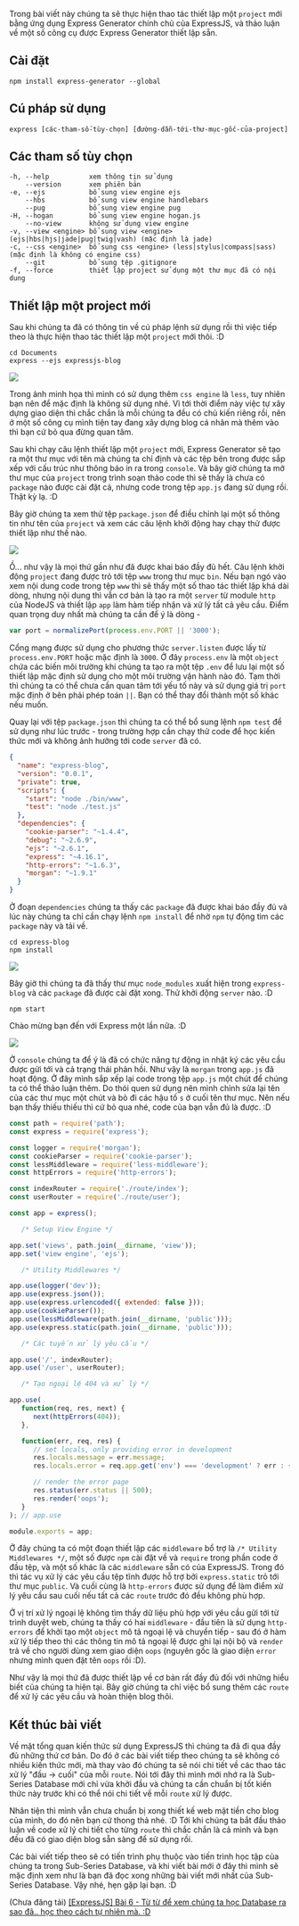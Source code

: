 Trong bài viết này chúng ta sẽ thực hiện thao tác thiết lập một `project` mới bằng ứng dụng Express Generator chính chủ của ExpressJS, và thảo luận về một số công cụ được Express Generator thiết lập sẵn.

## Cài đặt

```CMD-Terminal.io
npm install express-generator --global
```

## Cú pháp sử dụng

```CMD-Terminal.io
express [các-tham-số-tùy-chọn] [đường-dẫn-tới-thư-mục-gốc-của-project]
```

## Các tham số tùy chọn

```CMD-Terminal.io
-h, --help          xem thông tin sử dụng
    --version       xem phiên bản
-e, --ejs           bổ sung view engine ejs
    --hbs           bổ sung view engine handlebars
    --pug           bổ sung view engine pug
-H, --hogan         bổ sung view engine hogan.js
    --no-view       không sử dụng view engine
-v, --view <engine> bổ sung view <engine> (ejs|hbs|hjs|jade|pug|twig|vash) (mặc định là jade)
-c, --css <engine>  bổ sung css <engine> (less|stylus|compass|sass) (mặc định là không có engine css)
    --git           bổ sung tệp .gitignore
-f, --force         thiết lập project sử dụng một thư mục đã có nội dung
```

## Thiết lập một project mới

Sau khi chúng ta đã có thông tin về cú pháp lệnh sử dụng rồi thì việc tiếp theo là thực hiện thao tác thiết lập một `project` mới thôi. :D

```CMD-Terminal.io
cd Documents
express --ejs expressjs-blog
```

![](https://images.viblo.asia/8e5a4876-b1d0-4a09-a612-6df76052165a.png)

Trong ảnh minh họa thì mình có sử dụng thêm `css engine` là `less`, tuy nhiên bạn nên để mặc định là không sử dụng nhé. Vì tới thời điểm này việc tự xây dựng giao diện thì chắc chắn là mỗi chúng ta đều có chủ kiến riêng rồi, nên ở một số công cụ mình tiện tay đang xây dựng blog cá nhân mà thêm vào thì bạn cứ bỏ qua đừng quan tâm.

Sau khi chạy câu lệnh thiết lập một `project` mới, Express Generator sẽ tạo ra một thư mục với tên mà chúng ta chỉ định và các tệp bên trong được sắp xếp với cấu trúc như thông báo in ra trong `console`. Và bây giờ chúng ta mở thư mục của `project` trong trình soạn thảo code thì sẽ thấy là chưa có `package` nào được cài đặt cả, nhưng code trong tệp `app.js` đang sử dụng rồi. Thật kỳ lạ. :D

Bây giờ chúng ta xem thử tệp `package.json` để điều chỉnh lại một số thông tin như tên của `project` và xem các câu lệnh khởi động hay chạy thử được thiết lập như thế nào.

![](https://images.viblo.asia/186be525-22ce-4f51-a74c-72b488611ae4.png)

Ồ... như vậy là mọi thứ gần như đã được khai báo đầy đủ hết. Câu lệnh khởi động `project` đang được trỏ tới tệp `www` trong thư mục `bin`. Nếu bạn ngó vào xem nội dung code trong tệp `www` thì sẽ thấy một số thao tác thiết lập khá dài dòng, nhưng nội dung thì vẫn cơ bản là tạo ra một `server` từ module `http` của NodeJS và thiết lập `app` làm hàm tiếp nhận và xử lý tất cả yêu cầu. Điểm quan trọng duy nhất mà chúng ta cần để ý là dòng -

```bin/www.js
var port = normalizePort(process.env.PORT || '3000');
```

Cổng mạng được sử dụng cho phương thức `server.listen` được lấy từ `process.env.PORT` hoặc mặc định là `3000`. Ở đây `process.env` là một `object` chứa các biến môi trường khi chúng ta tạo ra một tệp `.env` để lưu lại một số thiết lập mặc định sử dụng cho một môi trường vận hành nào đó. Tạm thời thì chúng ta có thể chưa cần quan tâm tới yếu tố này và sử dụng giá trị `port` mặc định ở bên phải phép toán `||`. Bạn có thể thay đổi thành một số khác nếu muốn.

Quay lại với tệp `package.json` thì chúng ta có thể bổ sung lệnh `npm test` để sử dụng như lúc trước - trong trường hợp cần chạy thử code để học kiến thức mới và không ảnh hưởng tới code `server` đã có.

```package.json
{
  "name": "express-blog",
  "version": "0.0.1",
  "private": true,
  "scripts": {
    "start": "node ./bin/www",
    "test": "node ./test.js"
  },
  "dependencies": {
    "cookie-parser": "~1.4.4",
    "debug": "~2.6.9",
    "ejs": "~2.6.1",
    "express": "~4.16.1",
    "http-errors": "~1.6.3",
    "morgan": "~1.9.1"
  }
}
```

Ở đoạn `dependencies` chúng ta thấy các `package` đã được khai báo đầy đủ và lúc này chúng ta chỉ cần chạy lệnh `npm install` để nhờ `npm` tự động tìm các `package` này và tải về.

```CMD-Terminal.io
cd express-blog
npm install
```

![](https://images.viblo.asia/1b363fd3-bf65-4758-8679-d78be0dc928b.png)

Bây giờ thì chúng ta đã thấy thư mục `node_modules` xuất hiện trong `express-blog` và các `package` đã được cài đặt xong. Thử khởi động `server` nào. :D

```CMD-Terminal.io
npm start
```

Chào mừng bạn đến với Express một lần nữa. :D

![](https://images.viblo.asia/a2a8c9ea-1bdd-4ffe-a41f-6a9c0dd8a55e.png)

Ở `console` chúng ta để ý là đã có chức năng tự động in nhật ký các yêu cầu được gửi tới và cả trạng thái phản hồi. Như vậy là `morgan` trong `app.js` đã hoạt động. Ở đây mình sắp xếp lại code trong tệp `app.js` một chút để chúng ta có thể thảo luận thêm. Do thói quen sử dụng nên mình chỉnh sửa lại tên của các thư mục một chút và bỏ đi các hậu tố `s` ở cuối tên thư mục. Nên nếu bạn thấy thiếu thiếu thì cứ bỏ qua nhé, code của bạn vẫn đủ là được. :D

```app.js
const path = require('path');
const express = require('express');

const logger = require('morgan');
const cookieParser = require('cookie-parser');
const lessMiddleware = require('less-middleware');
const httpErrors = require('http-errors');

const indexRouter = require('./route/index');
const userRouter = require('./route/user');

const app = express();

   /* Setup View Engine */

app.set('views', path.join(__dirname, 'view'));
app.set('view engine', 'ejs');

   /* Utility Middlewares */

app.use(logger('dev'));
app.use(express.json());
app.use(express.urlencoded({ extended: false }));
app.use(cookieParser());
app.use(lessMiddleware(path.join(__dirname, 'public')));
app.use(express.static(path.join(__dirname, 'public')));

   /* Các tuyến xử lý yêu cầu */

app.use('/', indexRouter);
app.use('/user', userRouter);

   /* Tạo ngoại lệ 404 và xử lý */

app.use(
   function(req, res, next) {
      next(httpErrors(404));
   },

   function(err, req, res) {
      // set locals, only providing error in development
      res.locals.message = err.message;
      res.locals.error = req.app.get('env') === 'development' ? err : {};

      // render the error page
      res.status(err.status || 500);
      res.render('oops');
   }
); // app.use

module.exports = app;
```

Ở đây chúng ta có một đoạn thiết lập các `middleware` bổ trợ là `/* Utility Middlewares */`, một số được `npm` cài đặt về và `require` trong phần code ở đầu tệp, và một số khác là các `middleware` sẵn có của ExpressJS. Trong đó thì tác vụ xử lý các yêu cầu tệp tĩnh được hỗ trợ bởi `express.static` trỏ tới thư mục `public`. Và cuối cùng là `http-errors` được sử dụng để làm điểm xử lý yêu cầu sau cuối nếu tất cả các `route` trước đó đều không phù hợp.

Ở vị trí xử lý ngoại lệ không tìm thấy dữ liệu phù hợp với yêu cầu gửi tới từ trình duyệt web, chúng ta thấy có hai `middleware` - đầu tiên là sử dụng `http-errors` để khởi tạo một `object` mô tả ngoại lệ và chuyển tiếp - sau đó ở hàm xử lý tiếp theo thì các thông tin mô tả ngoại lệ được ghi lại nội bộ và `render` trả về cho người dùng xem giao diện `oops` (nguyên gốc là giao diện `error` nhưng mình quen đặt tên `oops` rồi :D).

Như vậy là mọi thứ đã được thiết lập về cơ bản rất đầy đủ đối với những hiểu biết của chúng ta hiện tại. Bây giờ chúng ta chỉ việc bổ sung thêm các `route` để xử lý các yêu cầu và hoàn thiện blog thôi.

## Kết thúc bài viết

Về mặt tổng quan kiến thức sử dụng ExpressJS thì chúng ta đã đi qua đầy đủ những thứ cơ bản. Do đó ở các bài viết tiếp theo chúng ta sẽ không có nhiều kiến thức mới, mà thay vào đó chúng ta sẽ nói chi tiết về các thao tác xử lý "đầu -> cuối" của mỗi `route`. Nói tới đây thì mình mới nhớ ra là Sub-Series Database mới chỉ vừa khởi đầu và chúng ta cần chuẩn bị tốt kiến thức này trước khi có thể nói chi tiết về mỗi `route` xử lý được.

Nhân tiện thì mình vẫn chưa chuẩn bị xong thiết kế web mặt tiền cho blog của mình, do đó nên bạn cứ thong thả nhé. :D Tới khi chúng ta bắt đầu thảo luận về code xử lý chi tiết cho từng `route` thì chắc chắn là cả mình và bạn đều đã có giao diện blog sẵn sàng để sử dụng rồi.

Các bài viết tiếp theo sẽ có tiến trình phụ thuộc vào tiến trình học tập của chúng ta trong Sub-Series Database, và khi viết bài mới ở đây thì mình sẽ mặc định xem như là bạn đã đọc xong những bài viết mới nhất của Sub-Series Database. Vậy nhé, hẹn gặp lại bạn. :D

(Chưa đăng tải) [[ExpressJS] Bài 6 - Từ từ để xem chúng ta học Database ra sao đã.. học theo cách tự nhiên mà. :D](#)
